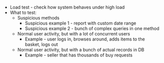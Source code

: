 * Load test - check how system behaves under high load
* What to test:
    * Suspicious methods
        * Suspicious example 1 - report with custom date range
        * Suspicious example 2 - bunch of complex queries in one method
    * Normal user activity, but with a lot of concurrent users
        * Example - user logs in, browses around, adds items to the basket, logs out
    * Normal user activity, but with a bunch of actual records in DB
        * Example - seller that has thousands of buy requests
